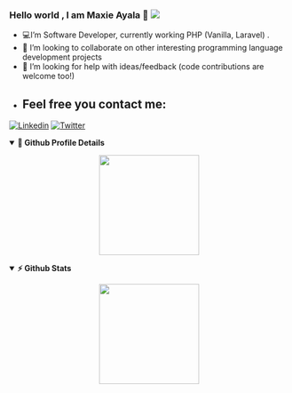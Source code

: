 ### Hello world , I am Maxie Ayala  👋 ![](https://komarev.com/ghpvc/?username=maxieayala&style=plastic&label=My+Profile+Views)
- 💻I’m Software Developer, currently working  PHP (Vanilla, Laravel) .
- 👯 I’m looking to collaborate on other interesting programming language development projects
- 🤔 I’m looking for help with ideas/feedback (code contributions are welcome too!)
- ## Feel free you contact me:

[![Linkedin](https://img.shields.io/badge/Linkedin-0077B5?style=for-the-badge&logo=linkedin&logoColor=white)](https://www.linkedin.com/in/maxieayala/)
[![Twitter](https://img.shields.io/badge/Twitter-1DA1F2?style=for-the-badge&logo=twitter&logoColor=white)](https://twitter.com/maxieayala)
<details open>
  <summary>
    <b>🔎 Github Profile Details</b>
  </summary>
  <p align="center">
    <img height="180em" src="https://github-profile-summary-cards.vercel.app/api/cards/profile-details?username=maxieayala&theme=github_dark" align = "center"/>
  </p>
</details>  
<details open>
  <summary>
    <b>⚡ Github Stats</b>
  </summary>
  <p align="center">
    <img height="180em" src="https://github-readme-stats.vercel.app/api?username=maxieayala&hide_border=true&count_private=true&show_icons=true&theme=github_dark"  align = "center"/>
  </p>
</details>

